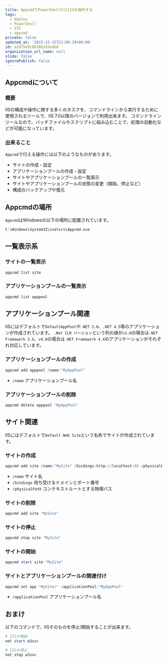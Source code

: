 ```yaml
---
title: AppcmdでPowerShellからIISを操作する
tags:
  - deploy
  - PowerShell
  - IIS
  - appcmd
private: false
updated_at: '2023-12-25T22:09:39+09:00'
id: a2d75e9c8836b2d3edb8
organization_url_name: null
slide: false
ignorePublish: false
---
```



## Appcmdについて

### 概要

IISの構成や操作に関する多くのタスクを、コマンドラインから実行するために使用されるツールで、IIS 7.0以降のバージョンで利用出来ます。
コマンドラインツールなので、バッチファイルやスクリプトに組み込むことで、処理の自動化などが可能になっています。

### 出来ること

`Appcmd`で行える操作には以下のようなものがあります。
- サイトの作成・設定
- アプリケーションプールの作成・設定
- サイトやアプリケーションプールの一覧表示
- サイトやアプリケーションプールの状態の変更（開始、停止など）
- 構成のバックアップや復元


## Appcmdの場所

`Appcmd`はWindowsの以下の場所に配置されています。

```powershell
C:\Windows\System32\inetsrv\Appcmd.exe
```

## 一覧表示系

### サイトの一覧表示

```powershell
appcmd list site
```

### アプリケーションプールの一覧表示

```powershell
appcmd list apppool
```

## アプリケーションプール関連

IISにはデフォルトで`DefaultAppPool`や`.NET 2.0`、`.NET 4.5`等のアプリケーションが作成されています。
`.Net CLR バージョン`という列の値が`v2.0`の場合は`.NET Framework 3.X`、`v4.0`の場合は`.NET Framework 4.X`のアプリケーションがそれぞれ対応しています。

### アプリケーションプールの作成

```powershell
appcmd add apppool /name:"MyAppPool"
```

- `/name`
  アプリケーションプール名


### アプリケーションプールの削除

```powershell
appcmd delete apppool "MyAppPool"
```


## サイト関連

IISにはデフォルトで`Default Web Site`という名称でサイトが作成されています。

### サイトの作成

```powershell
appcmd add site /name:"MySite" /bindings:http://localhost:80 /physicalPath:"C:\サイトまでの物理パス"
```

- `/name`
  サイト名
- `/bindings`
  待ち受けるドメインとポート番号
- `/physicalPath`
  コンテキストルートとする物理パス


### サイトの削除

```powershell
appcmd add site "MySite"
```

### サイトの停止

```powershell
appcmd stop site "MySite"
```

### サイトの開始

```powershell
appcmd start site "MySite"
```

### サイトとアプリケーションプールの関連付け

```powershell
appcmd set app "MySite/" /applicationPool:"MyAppPool"
```

- `/applicationPool`
  アプリケーションプール名


## おまけ

以下のコマンドで、IISそのものを停止/開始することが出来ます。

```powershell
# IISの開始
net start w3svc

# IISの停止
net stop w3svc
```
